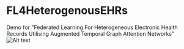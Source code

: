 # FL4HeterogenousEHRs
Demo for "Federated Learning For Heterogeneous Electronic Health Records Utilising Augmented Temporal Graph Attention Networks"
![Alt text](plots/FigOverallV1.jpg?raw=true "Title")
